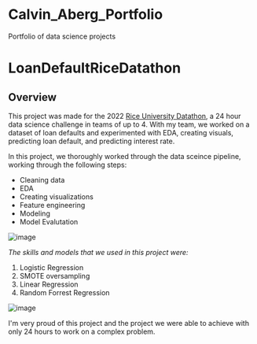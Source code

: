 # Calvin_Aberg_Portfolio
Portfolio of data science projects

# LoanDefaultRiceDatathon
## Overview
This project was made for the 2022 [Rice University Datathon](https://datathon.rice.edu), a 24 hour data science challenge in teams of up to 4. With my team, we worked on a dataset of loan defaults and experimented with EDA, creating visuals, predicting loan default, and predicting interest rate.

In this project, we thoroughly worked through the data sceince pipeline, working through the following steps: 
- Cleaning data
- EDA
- Creating visualizations
- Feature engineering
- Modeling
- Model Evalutation

![image](https://user-images.githubusercontent.com/98669438/192065883-20678092-a56d-4f76-8b7e-556920ed008d.png)

*The skills and models that we used in this project were:*
1. Logistic Regression
2. SMOTE oversampling
3. Linear Regression
4. Random Forrest Regression

![image](https://user-images.githubusercontent.com/98669438/192065938-84868bdc-3698-431e-8a4b-b494ca0596c9.png)

I'm very proud of this project and the project we were able to achieve with only 24 hours to work on a complex problem.


